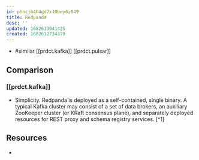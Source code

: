 ```yaml
---
id: phncjb4b4gd7x10bey6z049
title: Redpanda
desc: ''
updated: 1682613041425
created: 1682612734379
---
```


- #similar [[prdct.kafka]] [[prdct.pulsar]]

## Comparison

### [[prdct.kafka]]

- Simplicity. Redpanda is deployed as a self-contained, single binary. A typical Kafka cluster may consist of a set of data brokers, an auxiliary ZooKeeper cluster (or KRaft consensus plane), and separately deployed resources for REST proxy and schema registry services. [^1]


## Resources

- [1^]: https://thenewstack.io/data-streaming-when-is-redpanda-better-than-apache-kafka/